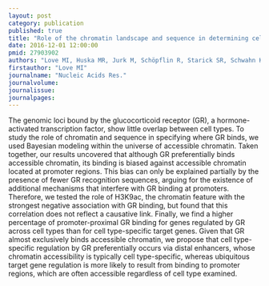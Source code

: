 ```yaml
---
layout: post
category: publication
published: true
title: "Role of the chromatin landscape and sequence in determining cell type-specific genomic glucocorticoid receptor binding and gene regulation."
date: 2016-12-01 12:00:00
pmid: 27903902
authors: "Love MI, Huska MR, Jurk M, Schöpflin R, Starick SR, Schwahn K, Cooper SB, Yamamoto KR, Thomas-Chollier M, Vingron M, Meijsing SH"
firstauthor: "Love MI"
journalname: "Nucleic Acids Res."
journalvolume: 
journalissue: 
journalpages: 
---
```


The genomic loci bound by the glucocorticoid receptor (GR), a hormone-activated transcription factor, show little overlap between cell types. To study the role of chromatin and sequence in specifying where GR binds, we used Bayesian modeling within the universe of accessible chromatin. Taken together, our results uncovered that although GR preferentially binds accessible chromatin, its binding is biased against accessible chromatin located at promoter regions. This bias can only be explained partially by the presence of fewer GR recognition sequences, arguing for the existence of additional mechanisms that interfere with GR binding at promoters. Therefore, we tested the role of H3K9ac, the chromatin feature with the strongest negative association with GR binding, but found that this correlation does not reflect a causative link. Finally, we find a higher percentage of promoter-proximal GR binding for genes regulated by GR across cell types than for cell type-specific target genes. Given that GR almost exclusively binds accessible chromatin, we propose that cell type-specific regulation by GR preferentially occurs via distal enhancers, whose chromatin accessibility is typically cell type-specific, whereas ubiquitous target gene regulation is more likely to result from binding to promoter regions, which are often accessible regardless of cell type examined.

